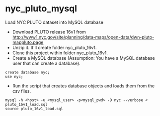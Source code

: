 # nyc_pluto_mysql
Load NYC PLUTO dataset into MySQL database

- Download PLUTO release 16v1 from http://www1.nyc.gov/site/planning/data-maps/open-data/dwn-pluto-mappluto.page
- Unzip it. It'll create folder nyc_pluto_16v1.
- Clone this project within folder nyc_pluto_16v1.
- Create a MySQL database (Assumption: You have a MySQL database user that can create a database).
```
create database nyc;
use nyc;
```
- Run the script that creates database objects and loads them from the csv files.
```
mysql -h <host> -u <mysql_user> -p<mysql_pwd> -D nyc --verbose < pluto_16v1_load.sql 
source pluto_16v1_load.sql
```



